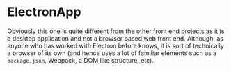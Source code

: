 # ElectronApp

Obviously this one is quite different from the other front end projects as it is a desktop application and not a browser based web front end. Although, as anyone who has worked with Electron before knows, it is sort of technically a browser of its own (and hence uses a lot of familiar elements such as a `package.json`, Webpack, a DOM like structure, etc).
